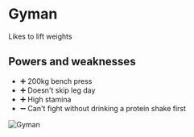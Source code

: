 # Gyman

Likes to lift weights

## Powers and weaknesses

- ➕ 200kg bench press
- ➕ Doesn't skip leg day
- ➕ High stamina
- ➖ Can't fight without drinking a protein shake first

![Gyman](../Images/Gyman.jpg)
